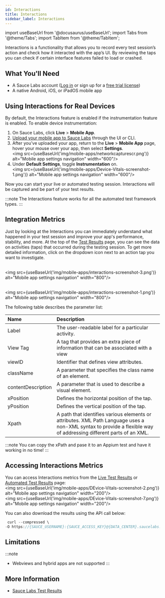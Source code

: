 ```yaml
---
id: Interactions
title: Interactions
sidebar_label: Interactions
---
```

import useBaseUrl from '@docusaurus/useBaseUrl';
import Tabs from '@theme/Tabs';
import TabItem from '@theme/TabItem';

Interactions is a functionality that allows you to record every test session’s action and check how it interacted with the app’s UI. By reviewing the taps you can check if certain interface features failed to load or crashed.

## What You'll Need

* A Sauce Labs account ([Log in](https://accounts.saucelabs.com/am/XUI/#login/) or sign up for a [free trial license](https://saucelabs.com/sign-up))
* A native Android, iOS, or iPadOS mobile app
  
## Using Interactions for Real Devices

By default, the Interactions feature is enabled if the instrumentation feature is enabled.
To enable device instrumentation:

1. On Sauce Labs, click **Live** > **Mobile App**.
2. [Upload your mobile app to Sauce Labs](/mobile-apps/app-storage/) through the UI or CLI.
3. After you’ve uploaded your app, return to the **Live** > **Mobile App** page, hover your mouse over your app, then select **Settings**. <br/><img src={useBaseUrl('img/mobile-apps/networkcapturescr.png')} alt="Mobile app settings navigation" width="600"/>
4. Under **Default Settings**, toggle **Instrumentation** on. 
   <br/><img src={useBaseUrl('img/mobile-apps/Device-Vitals-screenshot-1.png')} alt="Mobile app settings navigation" width="600"/>

Now you can start your live or automated testing session. Interactions will be captured and be part of your test results.

:::note
The Interactions feature works for all the automated test framework types. 
:::

## Integration Metrics

Just by looking at the Interactions you can immediately understand what happened in your test session and improve your app's performance, stability, and more. At the top of the [Test Results](/test-results) page, you can see the data on activities (taps) that occurred during the testing session. To get more detailed information, click on the dropdown icon next to an action tap you want to investigate.

<br/><img src={useBaseUrl('img/mobile-apps/interactions-screenshot-3.png')} alt="Mobile app settings navigation" width="800"/>

<br/><img src={useBaseUrl('img/mobile-apps/interactions-screenshot-1.png')} alt="Mobile app settings navigation" width="800"/>

The following table describes the parameter list:

|Name|Description|
|:---|:---|
|Label|The user-readable label for a particular activity.|
|View Tag|A tag that provides an extra piece of information that can be associated with a view|
|viewID|Identifier that defines view attributes.|
|className|A parameter that specifies the class name of an element.|
|contentDescription|A parameter that is used to describe a visual element.|
|xPosition|Defines the horizontal position of the tap.|
|yPosition|Defines the vertical position of the tap.|
|Xpath|A path that identifies various elements or attributes. XML Path Language uses a non-XML syntax to provide a flexible way of addressing different parts of an XML.|

:::note
You can copy the xPath and pase it to an Appium test and have it working in no time! 
:::

## Accessing Interactions Metrics

You can access Interactions metrics from the [Live Test Results](/mobile-apps/live-testing/live-mobile-app-testing/) or [Automated Test Results](/mobile-apps/automated-testing/) page:
<br/><img src={useBaseUrl('img/mobile-apps/DEvice-Vitals-screenshot-2.png')} alt="Mobile app settings navigation" width="200"/>
<br/><img src={useBaseUrl('img/mobile-apps/DEvice-Vitals-screenshot-7.png')} alt="Mobile app settings navigation" width="200"/>


You can also download the results using the API call below: 

 ```java
  curl --compressed \
-O https://{SAUCE_USERNAME}:{SAUCE_ACCESS_KEY}@{DATA_CENTER}.saucelabs.com/v1/rdc/jobs/{JOB_ID}/insights.json
  ```


## Limitations

:::note 
* Webviews and hybrid apps are not supported
:::

## More Information
* [Sauce Labs Test Results](/test-results)
